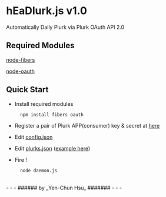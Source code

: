 hEaDlurk.js v1.0
================

Automatically Daily Plurk via Plurk OAuth API 2.0

Required Modules
----------------
[node-fibers](https://github.com/laverdet/node-fibers)

[node-oauth](https://github.com/ciaranj/node-oauth)

Quick Start
-----------
* Install required modules

        npm install fibers oauth

* Register a pair of Plurk APP(consumer) key & secret at [here](http://www.plurk.com/PlurkApp/register)

* Edit [config.json](https://github.com/headhsu2568/headlurk.js/blob/master/config.json)

* Edit [plurks.json](https://github.com/headhsu2568/headlurk.js/blob/master/plurks.json) ([example here](https://github.com/headhsu2568/headlurk.js/blob/master/examples/plurks.json))

* Fire !

        node daemon.js

<br />
- - -
###### by _Yen-Chun Hsu_ #######
- - -
